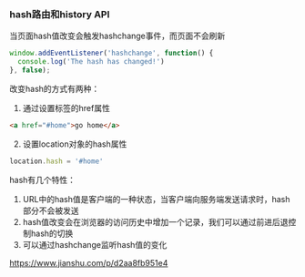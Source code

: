 ### hash路由和history API

当页面hash值改变会触发hashchange事件，而页面不会刷新

```javascript
window.addEventListener('hashchange', function() {
  console.log('The hash has changed!')
}, false);
```

改变hash的方式有两种：

1. 通过设置<a>标签的href属性

```html
<a href="#home">go home</a>
```

2. 设置location对象的hash属性

```javascript
location.hash = '#home'
```

hash有几个特性：

1. URL中的hash值是客户端的一种状态，当客户端向服务端发送请求时，hash部分不会被发送
2. hash值改变会在浏览器的访问历史中增加一个记录，我们可以通过前进后退控制hash的切换
3. 可以通过hashchange监听hash值的变化

https://www.jianshu.com/p/d2aa8fb951e4
